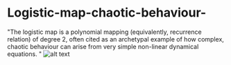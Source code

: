 # Logistic-map-chaotic-behaviour-
"The logistic map is a polynomial mapping (equivalently, recurrence relation) of degree 2, often cited as an archetypal example of how complex, chaotic behaviour can arise from very simple non-linear dynamical equations. "
![alt text](https://i2.wp.com/geoffboeing.com/wp-content/uploads/2015/03/logistic-bifurcation-full1.png?ssl=1)
